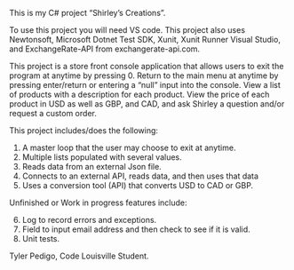 This is my C# project “Shirley’s Creations”.

To use this project you will need VS code. This project also uses Newtonsoft, Microsoft Dotnet Test SDK, Xunit, Xunit Runner Visual Studio, and ExchangeRate-API from exchangerate-api.com.

This project is a store front console application that allows users to exit the program at anytime by pressing 0. Return to the main menu at anytime by pressing enter/return or entering a “null” input into the console. View a list of products with a description for each product. View the price of each product in USD as well as GBP, and CAD, and ask Shirley a question and/or request a custom order.

This project includes/does the following:

1. A master loop that the user may choose to exit at anytime.
2. Multiple lists populated with several values.
3. Reads data from an external Json file.
4. Connects to an external API, reads data, and then uses that data
5. Uses a conversion tool (API) that converts USD to CAD or GBP.

Unfinished or Work in progress features include:

6. Log to record errors and exceptions.
7. Field to input email address and then check to see if it is valid.
8. Unit tests.

Tyler Pedigo,
Code Louisville Student. 